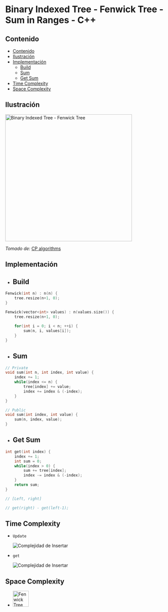 # Binary Indexed Tree - Fenwick Tree - Sum in Ranges - C++

## Contenido

* [Contenido](#contenido)
* [Ilustración](#ilustración)
* [Implementación](#implementación)
    * [Build](#build)
    * [Sum](#sum)
    * [Get Sum](#get-sum)
* [Time Complexity](#time-complexity)
* [Space Complexity](#space-complexity)

## Ilustración

<img alt="Binary Indexed Tree - Fenwick Tree" src="https://raw.githubusercontent.com/e-maxx-eng/e-maxx-eng/master/img/binary_indexed_tree.png" width="400">

_Tomado de:_ [CP algorithms](https://cp-algorithms.com/data_structures/fenwick.html)

## Implementación

* ## Build

```c++
Fenwick(int n) : n(n) {
    tree.resize(n+1, 0);
}

Fenwick(vector<int> values) : n(values.size()) {
    tree.resize(n+1, 0);
    
    for(int i = 0; i < n; ++i) {
        sum(n, i, values[i]);
    }
}
```

* ## Sum

```c++
// Private
void sum(int n, int index, int value) {
    index += 1;
    while(index <= n) {
        tree[index] += value;
        index += index & (-index);
    }
}

// Public
void sum(int index, int value) {
    sum(n, index, value);
}
```

* ## Get Sum

```c++
int get(int index) {
    index += 1;
    int sum = 0;
    while(index > 0) {
        sum += tree[index];
        index -= index & (-index);
    }        
    return sum;
}

// [Left, right]

// get(right) - get(left-1);
```


## Time Complexity

* `Update`

    ![Complejidad de Insertar](https://i.ibb.co/RzJ8t4m/Log-n.png)

* `get`

    ![Complejidad de Insertar](https://i.ibb.co/RzJ8t4m/Log-n.png)

## Space Complexity

* <img alt="Fenwick Tree" src="https://i.ibb.co/brG8ZMM/O-n.png" width="50">
